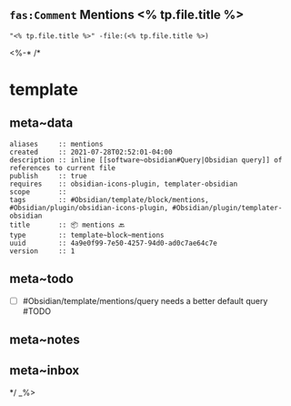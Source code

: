## `fas:Comment` Mentions <% tp.file.title %>

```query
"<% tp.file.title %>" -file:(<% tp.file.title %>)
```
<%-*
/*

# template

## meta~data

```dataviewfield
aliases     :: mentions
created     :: 2021-07-28T02:52:01-04:00
description :: inline [[software~obsidian#Query|Obsidian query]] of references to current file
publish     :: true
requires    :: obsidian-icons-plugin, templater-obsidian
scope       :: 
tags        :: #Obsidian/template/block/mentions, #Obsidian/plugin/obsidian-icons-plugin, #Obsidian/plugin/templater-obsidian
title       :: 📦 mentions 🔙
type        :: template~block~mentions
uuid        :: 4a9e0f99-7e50-4257-94d0-ad0c7ae64c7e
version     :: 1
```

## meta~todo

- [ ] #Obsidian/template/mentions/query needs a better default query #TODO

## meta~notes

## meta~inbox

*/
_%>
